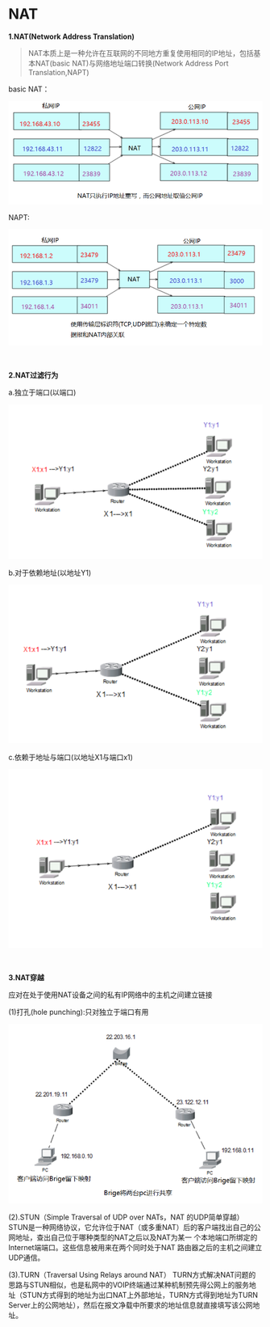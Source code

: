 # NAT

**1.NAT(Network Address Translation)**

>NAT本质上是一种允许在互联网的不同地方重复使用相同的IP地址，包括基本NAT(basic NAT)与网络地址端口转换(Network Address Port Translation,NAPT)

basic NAT：

![](../images/52.png)

NAPT:

![](../images/53.png)

<br>

**2.NAT过滤行为**

a.独立于端口(以端口)

![](../images/54.png)

b.对于依赖地址(以地址Y1)

![](../images/55.png)

c.依赖于地址与端口(以地址X1与端口x1)

![](../images/56.png)

<br>

**3.NAT穿越**

应对在处于使用NAT设备之间的私有IP网络中的主机之间建立链接

(1)打孔(hole punching):只对独立于端口有用

![](../images/57.png)

(2).STUN（Simple Traversal of UDP over NATs，NAT 的UDP简单穿越）
STUN是一种网络协议，它允许位于NAT（或多重NAT）后的客户端找出自己的公网地址，查出自己位于哪种类型的NAT之后以及NAT为某一 个本地端口所绑定的Internet端端口。这些信息被用来在两个同时处于NAT 路由器之后的主机之间建立UDP通信。

(3).TURN（Traversal Using Relays  around NAT）
TURN方式解决NAT问题的思路与STUN相似，也是私网中的VOIP终端通过某种机制预先得公网上的服务地址（STUN方式得到的地址为出口NAT上外部地址，TURN方式得到地址为TURN Server上的公网地址），然后在报文净载中所要求的地址信息就直接填写该公网地址。